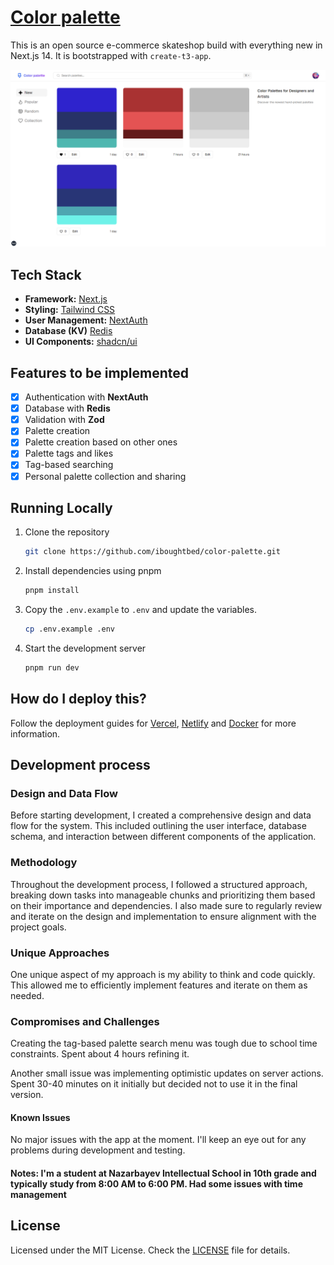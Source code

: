 # [Color palette](https://color-palette-gamma.vercel.app)

This is an open source e-commerce skateshop build with everything new in Next.js 14. It is bootstrapped with `create-t3-app`.

[![Color palette](./public/images/screenshot.png)](https://color-palette-gamma.vercel.app)

## Tech Stack

- **Framework:** [Next.js](https://nextjs.org)
- **Styling:** [Tailwind CSS](https://tailwindcss.com)
- **User Management:** [NextAuth](https://next-auth.js.org)
- **Database (KV)** [Redis](https://upstash.com/)
- **UI Components:** [shadcn/ui](https://ui.shadcn.com)

## Features to be implemented

- [x] Authentication with **NextAuth**
- [x] Database with **Redis**
- [x] Validation with **Zod**
- [x] Palette creation
- [x] Palette creation based on other ones
- [x] Palette tags and likes
- [x] Tag-based searching
- [x] Personal palette collection and sharing

## Running Locally

1. Clone the repository

   ```bash
   git clone https://github.com/iboughtbed/color-palette.git
   ```

2. Install dependencies using pnpm

   ```bash
   pnpm install
   ```

3. Copy the `.env.example` to `.env` and update the variables.

   ```bash
   cp .env.example .env
   ```

4. Start the development server

   ```bash
   pnpm run dev
   ```

## How do I deploy this?

Follow the deployment guides for [Vercel](https://create.t3.gg/en/deployment/vercel), [Netlify](https://create.t3.gg/en/deployment/netlify) and [Docker](https://create.t3.gg/en/deployment/docker) for more information.

## Development process

### Design and Data Flow

Before starting development, I created a comprehensive design and data flow for the system. This included outlining the user interface, database schema, and interaction between different components of the application.

### Methodology

Throughout the development process, I followed a structured approach, breaking down tasks into manageable chunks and prioritizing them based on their importance and dependencies. I also made sure to regularly review and iterate on the design and implementation to ensure alignment with the project goals.

### Unique Approaches

One unique aspect of my approach is my ability to think and code quickly. This allowed me to efficiently implement features and iterate on them as needed.

### Compromises and Challenges

Creating the tag-based palette search menu was tough due to school time constraints. Spent about 4 hours refining it.

Another small issue was implementing optimistic updates on server actions. Spent 30-40 minutes on it initially but decided not to use it in the final version.

#### Known Issues

No major issues with the app at the moment. I'll keep an eye out for any problems during development and testing.

#### Notes: I'm a student at Nazarbayev Intellectual School in 10th grade and typically study from 8:00 AM to 6:00 PM. Had some issues with time management

## License

Licensed under the MIT License. Check the [LICENSE](./LICENSE) file for details.
